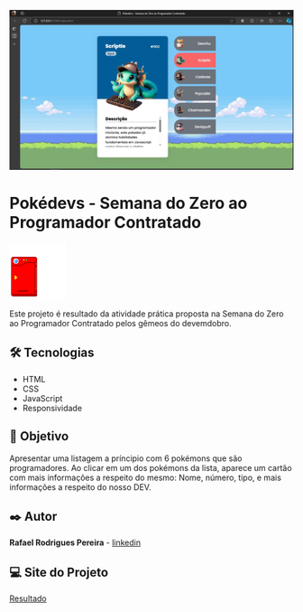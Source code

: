 <a><img src="./src/images/Captura de tela 2024-10-13 003019.jpg"></a>

# Pokédevs - Semana do Zero ao Programador Contratado

<img src="./src/images/pokedex.webp">

Este projeto é resultado da atividade prática proposta na Semana do Zero ao Programador Contratado pelos gêmeos do devemdobro.


## 🛠️ Tecnologias

*  HTML
*  CSS
*  JavaScript
*  Responsividade 


## 📌 Objetivo

Apresentar uma listagem a príncipio com 6 pokémons que são programadores. Ao clicar em um dos pokémons da lista, aparece um cartão com mais informações a respeito do mesmo: Nome, número, tipo, e mais informações a respeito do nosso DEV.


## ✒️ Autor

**Rafael Rodrigues Pereira** - [linkedin](https://www.linkedin.com/in/rafaelrpereira/)

## 💻 Site do Projeto
[Resultado](https://pokedevs-navy.vercel.app/)

